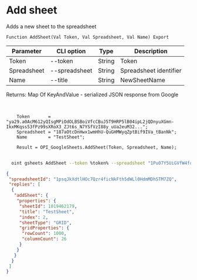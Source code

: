 ﻿---
sidebar_position: 1
---

# Add sheet
 Adds a new sheet to the spreadsheet



`Function AddSheet(Val Token, Val Spreadsheet, Val Name) Export`

  | Parameter | CLI option | Type | Description |
  |-|-|-|-|
  | Token | --token | String | Token |
  | Spreadsheet | --spreadsheet | String | Spreadsheet identifier |
  | Name | --title | String | NewSheetName |

  
  Returns:  Map Of KeyAndValue - serialized JSON response from Google

<br/>




```bsl title="Code example"
    Token       = "ya29.a0AcM612yQIsgMPiOdOLBSBoiVfcCBuJ5T9HRP5lB04ipL2jQDnyuXGmn-IkxMKqss53fPz99sXRoX3_ZJt6s_N7YSfVzI88y_uUa2euM32...";
    Spreadsheet = "187aOtcDnHwx1wmHhU-QuGHMWyqZptBif9IVa_tBanNk";
    Name        = "TestSheet";

    Result = OPI_GoogleSheets.AddSheet(Token, Spreadsheet, Name);
```



```sh title="CLI command example"
    
  oint gsheets AddSheet --token %token% --spreadsheet "1Pu07Y5UiGVfW4fqfP7tcSQtdSX_2wdm2Ih23zlxJJwc" --title "TestSheet"

```

```json title="Result"
{
 "spreadsheetId": "1psqJkXdtlHOc7Qzr4ficNkFth5dWLl0HdmMDhSTM7ZQ",
 "replies": [
  {
   "addSheet": {
    "properties": {
     "sheetId": 1019462179,
     "title": "TestSheet",
     "index": 2,
     "sheetType": "GRID",
     "gridProperties": {
      "rowCount": 1000,
      "columnCount": 26
     }
    }
   }
  }
 ]
}
```
